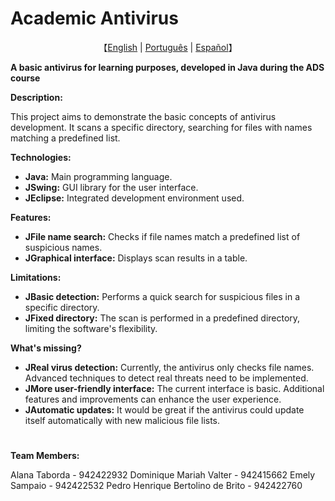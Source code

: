 # Academic Antivirus

<p align="center">
    【<a href="https://github.com/Sacm-is/Projeto-A3antivirus/blob/main/README.English.md">English</a> | <a href="https://github.com/Sacm-is/Projeto-A3antivirus/blob/main/README.md">Português</a> | <a href="https://github.com/Sacm-is/Aplicativo-de-Ecoturismo/blob/main/README.Spanish.md">Español</a>】
</p>

**A basic antivirus for learning purposes, developed in Java during the ADS course**

**Description:**

This project aims to demonstrate the basic concepts of antivirus development. It scans a specific directory, searching for files with names matching a predefined list.

**Technologies:**

* **Java:** Main programming language.
* **JSwing:** GUI library for the user interface.
* **JEclipse:** Integrated development environment used.

**Features:**
* **JFile name search:** Checks if file names match a predefined list of suspicious names.
* **JGraphical interface:** Displays scan results in a table.

**Limitations:**
* **JBasic detection:** Performs a quick search for suspicious files in a specific directory.
* **JFixed directory:** The scan is performed in a predefined directory, limiting the software's flexibility.
  
**What's missing?**

* **JReal virus detection:** Currently, the antivirus only checks file names. Advanced techniques to detect real threats need to be implemented.
* **JMore user-friendly interface:** The current interface is basic. Additional features and improvements can enhance the user experience.
* **JAutomatic updates:** It would be great if the antivirus could update itself automatically with new malicious file lists.
#
**Team Members:**

Alana Taborda - 942422932 Dominique Mariah Valter - 942415662 Emely Sampaio - 942422532 Pedro Henrique Bertolino de Brito - 942422760

